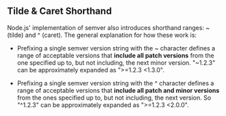 ## Tilde & Caret Shorthand
Node.js' implementation of semver also introduces shorthand ranges: ~ (tilde) and ^ (caret). The general explanation for how these work is:

* Prefixing a single semver version string with the ~ character defines a range of acceptable versions that **include all patch versions** from the one specified up to, but not including, the next minor version. "~1.2.3" can be approximately expanded as ">=1.2.3 <1.3.0".

* Prefixing a single semver version string with the ^ character defines a range of acceptable versions that **include all patch and minor versions** from the ones specified up to, but not including, the next version. So "^1.2.3" can be approximately expanded as ">=1.2.3 <2.0.0".
